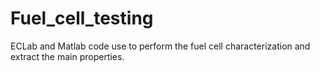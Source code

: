 # Fuel_cell_testing
ECLab and Matlab code use to perform the fuel cell characterization and extract the main properties.
